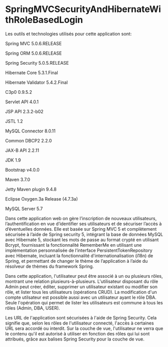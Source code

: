 # SpringMVCSecurityAndHibernateWithRoleBasedLogin

Les outils et technologies utilisés pour cette application sont:

Spring MVC 5.0.6.RELEASE

Spring ORM 5.0.6.RELEASE

Spring Security 5.0.5.RELEASE

Hibernate Core 5.3.1.Final

Hibernate Validator 5.4.2.Final

C3p0 0.9.5.2

Servlet API 4.0.1

JSP API 2.3.2-b02

JSTL 1.2

MySQL Connector 8.0.11

Common DBCP2 2.2.0

JAX-B API 2.2.11

JDK 1.9

Bootstrap v4.0.0 

Maven 3.7.0

Jetty Maven plugin 9.4.8

Eclipse Oxygen.3a Release (4.7.3a)

MySQL Server 5.7






Dans cette application web on gère l’inscription de nouveaux utilisateurs, l’authentification en vue d’identifier ses utilisateurs et de sécuriser l’accès à d’éventuelles données. Elle est basée sur Spring MVC 5 et complètement sécurisée à l’aide de Spring security 5, intégrant la base de données MySQL avec Hibernate 5, stockant les mots de passe au format crypté en utilisant Bcrypt, fournissant la fonctionnalité RememberMe en utilisant une implémentation personnalisée de l’interface PersistentTokenRepository avec Hibernate, incluant la fonctionnalité d'internationalisation (i18n) de Spring, et permettant de changer le thème de l’application à l’aide du résolveur de thèmes du framework Spring.

Dans cette application, l'utilisateur peut être associé à un ou plusieurs rôles, montrant une relation plusieurs-à-plusieurs. L'utilisateur disposant du rôle Admin peut créer, éditer, supprimer un utilisateur existant ou modifier son rôle, et lister tous les utilisateurs (opérations CRUD). La modification d'un compte utilsateur est possible aussi avec un utilisateur ayant le rôle DBA. Seule l'opération qui permet de lister les utilisateurs est commune à tous les rôles (Admin, DBA, USER).

Les URL de l'application sont sécurisées à l'aide de Spring Security. Cela signifie que, selon les rôles de l'utilisateur connecté, l'accès à certaines URL sera accordé ou interdit. Sur la couche de vue, l'utilisateur ne verra que le contenu qu'il est autorisé à utiliser en fonction des rôles qui lui sont attribués, grâce aux balises Spring Security pour la couche de vue.
